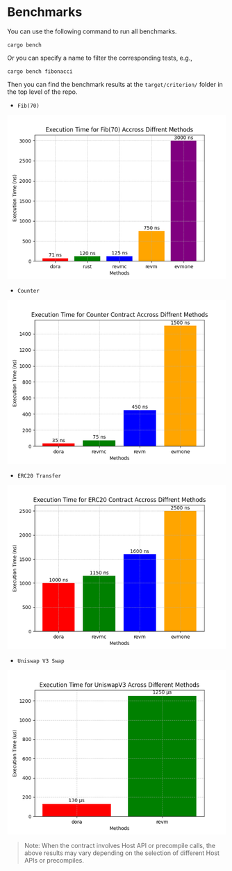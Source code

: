 # Benchmarks

You can use the following command to run all benchmarks.

```shell
cargo bench
```

Or you can specify a name to filter the corresponding tests, e.g.,

```shell
cargo bench fibonacci
```

Then you can find the benchmark results at the `target/criterion/` folder in the top level of the repo.

- `Fib(70)`

<p align="center">
  <img src="../../imgs/bench/fib70.png"/>
</p>

- `Counter`

<p align="center">
  <img src="../../imgs/bench/counter.png"/>
</p>

- `ERC20 Transfer`

<p align="center">
  <img src="../../imgs/bench/erc20_transfer.png"/>
</p>

- `Uniswap V3 Swap`

<p align="center">
  <img src="../../imgs/bench/uniswapv3_swap.png"/>
</p>

> Note: When the contract involves Host API or precompile calls, the above results may vary depending on the selection of different Host APIs or precompiles.
